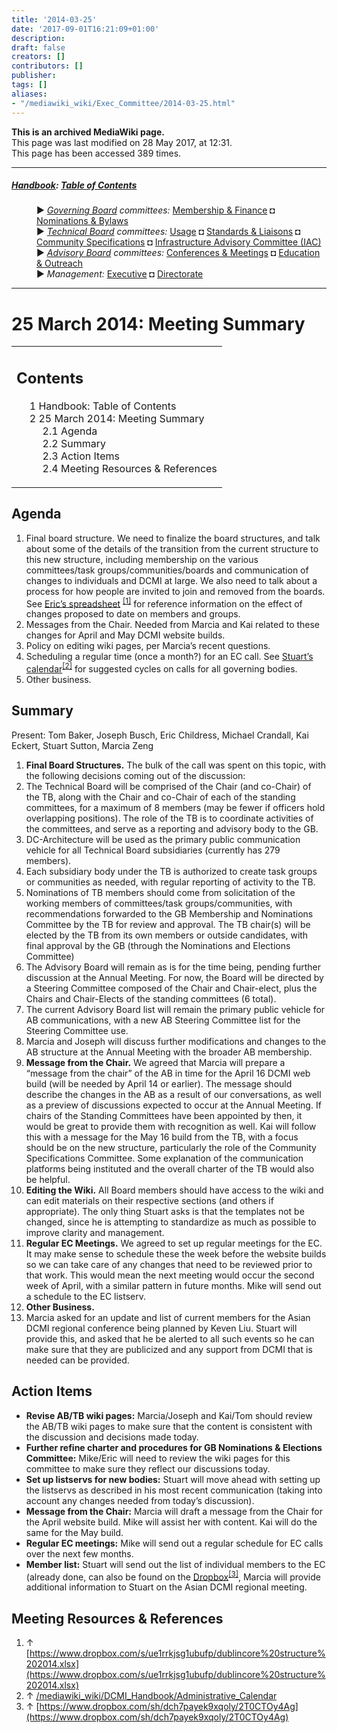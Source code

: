 ```yaml
---
title: '2014-03-25'
date: '2017-09-01T16:21:09+01:00'
description: 
draft: false
creators: []
contributors: []
publisher: 
tags: []
aliases:
- "/mediawiki_wiki/Exec_Committee/2014-03-25.html"
---
```


 **This is an archived MediaWiki page.**  
This page was last modified on 28 May 2017, at 12:31.  
This page has been accessed 389 times.

* * *

##### [Handbook](/mediawiki_wiki/DCMI_Handbook): [Table of Contents](/mediawiki_wiki/DCMI_Handbook/) 
<dl>
<dd> ► <i><a href="/mediawiki_wiki/DCMI_Governing_Board.md" title="DCMI Governing Board">Governing Board</a> committees:</i> <a href="/mediawiki_wiki/DCMI_Governing_Board/finance.md" title="DCMI Governing Board/finance">Membership &amp; Finance</a> ◘ <a href="/mediawiki_wiki/DCMI_Governing_Board/nominations.md" title="DCMI Governing Board/nominations">Nominations &amp; Bylaws</a> 
</dd>
<dd> ► <i><a href="/mediawiki_wiki/DCMI_Technical_Board.md" title="DCMI Technical Board">Technical Board</a> committees:</i> <a href="/mediawiki_wiki/DCMI_Technical_Board/usage.md" title="DCMI Technical Board/usage">Usage</a> ◘ <a href="/mediawiki_wiki/DCMI_Technical_Board/standards.md" title="DCMI Technical Board/standards">Standards &amp; Liaisons</a> ◘ <a href="/mediawiki_wiki/DCMI_Technical_Board/specifications.md" title="DCMI Technical Board/specifications">Community Specifications</a> ◘ <a href="/mediawiki_wiki/DCMI_Technical_Board/infrastructure.md" title="DCMI Technical Board/infrastructure">Infrastructure Advisory Committee (IAC)</a>
</dd>
<dd> ► <i><a href="/mediawiki_wiki/DCMI_Advisory_Board.md" title="DCMI Advisory Board">Advisory Board</a> committees:</i> <a href="/mediawiki_wiki/DCMI_Advisory_Board/meetings.md" title="DCMI Advisory Board/meetings">Conferences &amp; Meetings</a> ◘ <a href="/mediawiki_wiki/DCMI_Advisory_Board/documentation.md" title="DCMI Advisory Board/documentation">Education &amp; Outreach</a>
</dd>
<dd> ► <i>Management:</i> <a href="/mediawiki_wiki/Exec_Committee.md" title="Exec Committee">Executive</a> ◘ <a href="/mediawiki_wiki/Exec_Committee/directorate.md" title="Exec Committee/directorate">Directorate</a>
</dd>
</dl>

* * *

# 25 March 2014: Meeting Summary 
<table id="toc" class="toc">
  <tr>
    <td>
      <div id="toctitle">
        <h2>Contents</h2>
      </div>
      <ul>
        <li class="toclevel-1"><a href="#Handbook:_Table_of_Contents"><span class="tocnumber">1</span> <span class="toctext">Handbook: Table of Contents</span></a></li>
        <li class="toclevel-1 tocsection-1">
          <a href="#25_March_2014:_Meeting_Summary"><span class="tocnumber">2</span> <span class="toctext">25 March 2014: Meeting Summary</span></a>
          <ul>
            <li class="toclevel-2 tocsection-2"><a href="#Agenda"><span class="tocnumber">2.1</span> <span class="toctext">Agenda</span></a></li>
            <li class="toclevel-2 tocsection-3"><a href="#Summary"><span class="tocnumber">2.2</span> <span class="toctext">Summary</span></a></li>
            <li class="toclevel-2 tocsection-4"><a href="#Action_Items"><span class="tocnumber">2.3</span> <span class="toctext">Action Items</span></a></li>
            <li class="toclevel-2 tocsection-5"><a href="#Meeting_Resources_.26_References"><span class="tocnumber">2.4</span> <span class="toctext">Meeting Resources &amp; References</span></a></li>
          </ul>
        </li>
      </ul>
    </td>
  </tr>
</table>


## Agenda 

1. Final board structure. We need to finalize the board structures, and talk about some of the details of the transition from the current structure to this new structure, including membership on the various committees/task groups/communities/boards and communication of changes to individuals and DCMI at large. We also need to talk about a process for how people are invited to join and removed from the boards. See [Eric’s spreadsheet](https://www.dropbox.com/s/ue1rrkjsg1ubufp/dublincore%20structure%202014.xlsx) <sup id="cite_ref-0" class="reference"><a href="#cite_note-0">[1]</a></sup> for reference information on the effect of changes proposed to date on members and groups.
2. Messages from the Chair. Needed from Marcia and Kai related to these changes for April and May DCMI website builds.
3. Policy on editing wiki pages, per Marcia’s recent questions.
4. Scheduling a regular time (once a month?) for an EC call. See [Stuart’s calendar](/mediawiki_wiki/DCMI_Handbook/Administrative_Calendar)<sup id="cite_ref-1" class="reference"><a href="#cite_note-1">[2]</a></sup> for suggested cycles on calls for all governing bodies.
5. Other business.

## Summary 

Present: Tom Baker, Joseph Busch, Eric Childress, Michael Crandall, Kai Eckert, Stuart Sutton, Marcia Zeng

1. **Final Board Structures.** The bulk of the call was spent on this topic, with the following decisions coming out of the discussion:
  1. The Technical Board will be comprised of the Chair (and co-Chair) of the TB, along with the Chair and co-Chair of each of the standing committees, for a maximum of 8 members (may be fewer if officers hold overlapping positions). The role of the TB is to coordinate activities of the committees, and serve as a reporting and advisory body to the GB. 
  2. DC-Architecture will be used as the primary public communication vehicle for all Technical Board subsidiaries (currently has 279 members).
  3. Each subsidiary body under the TB is authorized to create task groups or communities as needed, with regular reporting of activity to the TB.
  4. Nominations of TB members should come from solicitation of the working members of committees/task groups/communities, with recommendations forwarded to the GB Membership and Nominations Committee by the TB for review and approval. The TB chair(s) will be elected by the TB from its own members or outside candidates, with final approval by the GB (through the Nominations and Elections Committee)
  5. The Advisory Board will remain as is for the time being, pending further discussion at the Annual Meeting. For now, the Board will be directed by a Steering Committee composed of the Chair and Chair-elect, plus the Chairs and Chair-Elects of the standing committees (6 total).
  6. The current Advisory Board list will remain the primary public vehicle for AB communications, with a new AB Steering Committee list for the Steering Committee use.
  7. Marcia and Joseph will discuss further modifications and changes to the AB structure at the Annual Meeting with the broader AB membership.
2. **Message from the Chair.** We agreed that Marcia will prepare a “message from the chair” of the AB in time for the April 16 DCMI web build (will be needed by April 14 or earlier). The message should describe the changes in the AB as a result of our conversations, as well as a preview of discussions expected to occur at the Annual Meeting. If chairs of the Standing Committees have been appointed by then, it would be great to provide them with recognition as well. Kai will follow this with a message for the May 16 build from the TB, with a focus should be on the new structure, particularly the role of the Community Specifications Committee. Some explanation of the communication platforms being instituted and the overall charter of the TB would also be helpful. 
3. **Editing the Wiki.** All Board members should have access to the wiki and can edit materials on their respective sections (and others if appropriate). The only thing Stuart asks is that the templates not be changed, since he is attempting to standardize as much as possible to improve clarity and management.
4. **Regular EC Meetings.** We agreed to set up regular meetings for the EC. It may make sense to schedule these the week before the website builds so we can take care of any changes that need to be reviewed prior to that work. This would mean the next meeting would occur the second week of April, with a similar pattern in future months. Mike will send out a schedule to the EC listserv. 
5. **Other Business.**
  1. Marcia asked for an update and list of current members for the Asian DCMI regional conference being planned by Keven Liu. Stuart will provide this, and asked that he be alerted to all such events so he can make sure that they are publicized and any support from DCMI that is needed can be provided.

## Action Items 

- **Revise AB/TB wiki pages:** Marcia/Joseph and Kai/Tom should review the AB/TB wiki pages to make sure that the content is consistent with the discussion and decisions made today.
- **Further refine charter and procedures for GB Nominations & Elections Committee:** Mike/Eric will need to review the wiki pages for this committee to make sure they reflect our discussions today.
- **Set up listservs for new bodies:** Stuart will move ahead with setting up the listservs as described in his most recent communication (taking into account any changes needed from today’s discussion).
- **Message from the Chair:** Marcia will draft a message from the Chair for the April website build. Mike will assist her with content. Kai will do the same for the May build.
- **Regular EC meetings:** Mike will send out a regular schedule for EC calls over the next few months.
- **Member list:** Stuart will send out the list of individual members to the EC (already done, can also be found on the [Dropbox](https://www.dropbox.com/sh/dch7payek9xqoly/2T0CTOy4Ag)<sup id="cite_ref-2" class="reference"><a href="#cite_note-2">[3]</a></sup>, Marcia will provide additional information to Stuart on the Asian DCMI regional meeting. 

## Meeting Resources & References 

1. ↑ [https://www.dropbox.com/s/ue1rrkjsg1ubufp/dublincore%20structure%202014.xlsx](https://www.dropbox.com/s/ue1rrkjsg1ubufp/dublincore%20structure%202014.xlsx)
2. ↑ [/mediawiki_wiki/DCMI\_Handbook/Administrative\_Calendar](/mediawiki_wiki/DCMI_Handbook/Administrative_Calendar)
3. ↑ [https://www.dropbox.com/sh/dch7payek9xqoly/2T0CTOy4Ag](https://www.dropbox.com/sh/dch7payek9xqoly/2T0CTOy4Ag)

